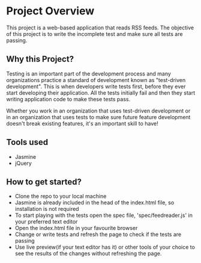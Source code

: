 # Project Overview

This project is a web-based application that reads RSS feeds. The objective of this project is to write the incomplete test and make sure all tests are passing.


## Why this Project?

Testing is an important part of the development process and many organizations practice a standard of development known as "test-driven development". This is when developers write tests first, before they ever start developing their application. All the tests initially fail and then they start writing application code to make these tests pass.

Whether you work in an organization that uses test-driven development or in an organization that uses tests to make sure future feature development doesn't break existing features, it's an important skill to have!


## Tools used
- Jasmine
- jQuery


## How to get started?
- Clone the repo to your local machine
- Jasmine is already included in the head of the index.html file, so installation is not required
- To start playing with the tests open the spec file, 'spec/feedreader.js' in your preferred text editor
- Open the index.html file in your favourite browser
- Change or write tests and refresh the page to check if the tests are passing
- Use live preview(if your text editor has it) or other tools of your choice to see the results of the changes without refreshing the page.
